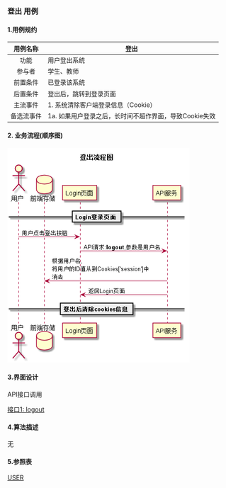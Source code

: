 ### 登出 用例 

#### 1.用例规约

| 用例名称 | 登出 |
|:------:|------|
| 功能	| 用户登出系统|
| 参与者 | 学生、教师 |
| 前置条件	| 已登录该系统|
| 后置条件	| 登出后，跳转到登录页面|
| 主流事件	| 1. 系统清除客户端登录信息（Cookie）
|备选流事件	| 1a. 如果用户登录之后，长时间不超作界面，导致Cookie失效|

#### 2. 业务流程(顺序图)
 ![图片](logout.png)
 
#### 3.界面设计
    
API接口调用

[接口1: logout](../接口/logout.md)
    
#### 4.算法描述
无

#### 5.参照表
[USER](../数据库设计.md)
